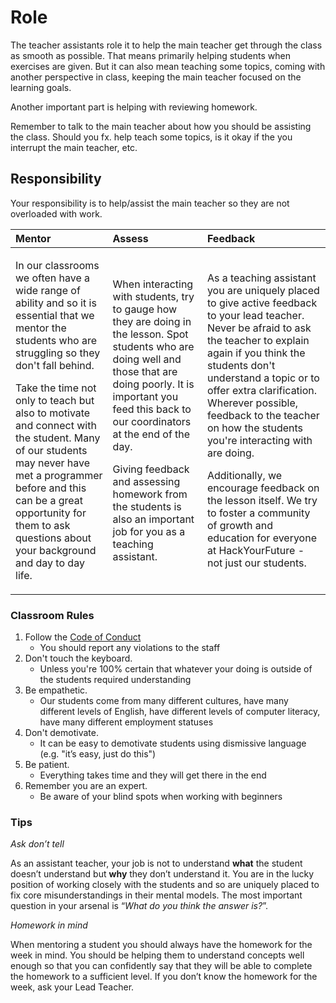 # Role

The teacher assistants role it to help the main teacher get through the class as smooth as possible. That means primarily helping students when exercises are given. But it can also mean teaching some topics, coming with another perspective in class, keeping the main teacher focused on the learning goals.

Another important part is helping with reviewing homework.

Remember to talk to the main teacher about how you should be assisting the class. Should you fx. help teach some topics, is it okay if the you interrupt the main teacher, etc.

## Responsibility

Your responsibility is to help/assist the main teacher so they are not overloaded with work.

<table>
  <thead>
    <tr>
      <th style="text-align:left">Mentor</th>
      <th style="text-align:left">Assess</th>
      <th style="text-align:left">Feedback</th>
    </tr>
  </thead>
  <tbody>
    <tr>
      <td style="text-align:left">
        <p>In our classrooms we often have a wide range of ability and so it is essential
          that we mentor the students who are struggling so they don't fall
          behind.</p>
        <p>Take the time not only to teach but also to motivate and connect with
          the student. Many of our students may never have met a programmer before
          and this can be a great opportunity for them to ask questions about your
          background and day to day life.</p>
      </td>
      <td style="text-align:left">
        <p>When interacting with students, try to gauge how they are doing in the
          lesson. Spot students who are doing well and those that are doing poorly.
          It is important you feed this back to our coordinators at the end of the
          day.</p>
        <p>Giving feedback and assessing homework from the students is also an important
          job for you as a teaching assistant.</p>
      </td>
      <td style="text-align:left">
        <p>As a teaching assistant you are uniquely placed to give active feedback
          to your lead teacher. Never be afraid to ask the teacher to explain again
          if you think the students don't understand a topic or to offer extra
          clarification. Wherever possible, feedback to the teacher on how the students
          you're interacting with are doing.</p>
        <p>Additionally, we encourage feedback on the lesson itself. We try to foster
          a community of growth and education for everyone at HackYourFuture - not
          just our students.</p>
      </td>
    </tr>
  </tbody>
</table>

### Classroom Rules

1. ​Follow the [Code of Conduct](https://github.com/HackYourFuture-CPH/curriculum/blob/master/code-of-conduct.pdf)
   - You should report any violations to the staff
2. Don't touch the keyboard.
   - Unless you're 100% certain that whatever your doing is outside of the students required understanding
3. Be empathetic.
   - Our students come from many different cultures, have many different levels of English, have different levels of computer literacy, have many different employment statuses
4. Don't demotivate.
   - It can be easy to demotivate students using dismissive language \(e.g. "it’s easy, just do this"\)
5. Be patient.
   - Everything takes time and they will get there in the end
6. Remember you are an expert.
   - Be aware of your blind spots when working with beginners

### Tips

_Ask don’t tell_

As an assistant teacher, your job is not to understand **what** the student doesn’t understand but **why** they don’t understand it. You are in the lucky position of working closely with the students and so are uniquely placed to fix core misunderstandings in their mental models. The most important question in your arsenal is “_What do you think the answer is?_”.

_Homework in mind_

When mentoring a student you should always have the homework for the week in mind. You should be helping them to understand concepts well enough so that you can confidently say that they will be able to complete the homework to a sufficient level. If you don’t know the homework for the week, ask your Lead Teacher.
